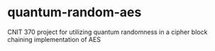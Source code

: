 # quantum-random-aes
CNIT 370 project for utilizing quantum randomness in a cipher block chaining implementation of AES

